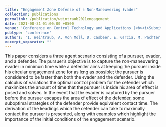 ```yaml
---
title: "Engagement Zone Defense of a Non-Maneuvering Evader"
collection: publications
permalink: /publication/weintraub2021engagement
date: 2021-08-31 01:00:00 +0500
venue: 'Conference on Control Technology and Applications (<b><i>Submitted for Review</i></b>)'
pubtype: 'conference'
authors: 'I. Weintraub, A. Von Moll, D. Casbeer, E. Garcia, M. Pachter'
excerpt_separator: ""
---
```

This paper considers a three agent scenario consisting of a pursuer, evader, and a defender. The pursuer’s objective is to capture the non-maneuvering evader in minimum time while a defender aims at keeping the pursuer inside his circular engagement zone for as long as possible; the pursuer is considered to be faster than both the evader and the defender.  Using the calculus of variations the optimal control problem for the defender which maximizes the amount of time that the pursuer is inside his area of effect is posed and solved. In the event that the evader is captured by the pursuer before the pursuer escapes the area of effect of the defender, some suboptimal strategies of the defender provide equivalent contact time. The derivation of the headings which the defender can take to maximally contact the pursuer is presented, along with examples which highlight the importance of the initial conditions of the engagement scenario.
